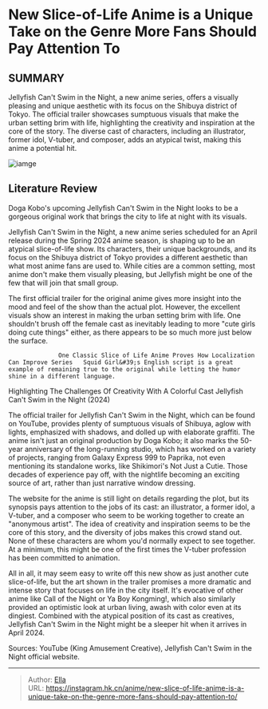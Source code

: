 # New Slice-of-Life Anime is a Unique Take on the Genre More Fans Should Pay Attention To


## SUMMARY 



  Jellyfish Can&#39;t Swim in the Night, a new anime series, offers a visually pleasing and unique aesthetic with its focus on the Shibuya district of Tokyo.   The official trailer showcases sumptuous visuals that make the urban setting brim with life, highlighting the creativity and inspiration at the core of the story.   The diverse cast of characters, including an illustrator, former idol, V-tuber, and composer, adds an atypical twist, making this anime a potential hit.  

![iamge](https://static1.srcdn.com/wordpress/wp-content/uploads/2023/11/untitled-design-68.png)

## Literature Review

Doga Kobo&#39;s upcoming Jellyfish Can&#39;t Swim in the Night looks to be a gorgeous original work that brings the city to life at night with its visuals.




Jellyfish Can&#39;t Swim in the Night, a new anime series scheduled for an April release during the Spring 2024 anime season, is shaping up to be an atypical slice-of-life show. Its characters, their unique backgrounds, and its focus on the Shibuya district of Tokyo provides a different aesthetic than what most anime fans are used to. While cities are a common setting, most anime don&#39;t make them visually pleasing, but Jellyfish might be one of the few that will join that small group.




The first official trailer for the original anime gives more insight into the mood and feel of the show than the actual plot. However, the excellent visuals show an interest in making the urban setting brim with life. One shouldn&#39;t brush off the female cast as inevitably leading to more &#34;cute girls doing cute things&#34; either, as there appears to be so much more just below the surface.

                  One Classic Slice of Life Anime Proves How Localization Can Improve Series   Squid Girl&#39;s English script is a great example of remaining true to the original while letting the humor shine in a different language.   


 


 Highlighting The Challenges Of Creativity With A Colorful Cast 
Jellyfish Can&#39;t Swim in the Night (2024)
          




The official trailer for Jellyfish Can&#39;t Swim in the Night, which can be found on YouTube, provides plenty of sumptuous visuals of Shibuya, aglow with lights, emphasized with shadows, and dolled up with elaborate graffiti. The anime isn&#39;t just an original production by Doga Kobo; it also marks the 50-year anniversary of the long-running studio, which has worked on a variety of projects, ranging from Galaxy Express 999 to Paprika, not even mentioning its standalone works, like Shikimori&#39;s Not Just a Cutie. Those decades of experience pay off, with the nightlife becoming an exciting source of art, rather than just narrative window dressing.

The website for the anime is still light on details regarding the plot, but its synopsis pays attention to the jobs of its cast: an illustrator, a former idol, a V-tuber, and a composer who seem to be working together to create an &#34;anonymous artist&#34;. The idea of creativity and inspiration seems to be the core of this story, and the diversity of jobs makes this crowd stand out. None of these characters are whom you&#39;d normally expect to see together. At a minimum, this might be one of the first times the V-tuber profession has been committed to animation.




All in all, it may seem easy to write off this new show as just another cute slice-of-life, but the art shown in the trailer promises a more dramatic and intense story that focuses on life in the city itself. It&#39;s evocative of other anime like Call of the Night or Ya Boy Kongming!, which also similarly provided an optimistic look at urban living, awash with color even at its dingiest. Combined with the atypical position of its cast as creatives, Jellyfish Can&#39;t Swim in the Night might be a sleeper hit when it arrives in April 2024.

Sources: YouTube (King Amusement Creative), Jellyfish Can&#39;t Swim in the Night official website.



---

> Author: [Ella](https://instagram.hk.cn/)  
> URL: https://instagram.hk.cn/anime/new-slice-of-life-anime-is-a-unique-take-on-the-genre-more-fans-should-pay-attention-to/  

